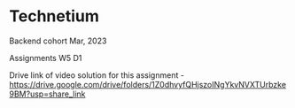 # Technetium

Backend cohort Mar, 2023

Assignments  W5 D1

Drive link of video solution for this assignment - https://drive.google.com/drive/folders/1Z0dhvyfQHjszoINgYkvNVXTUrbzke9BM?usp=share_link
